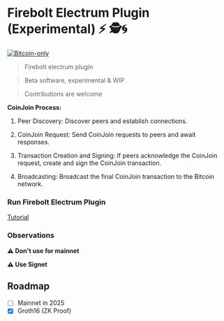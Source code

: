 # Firebolt Electrum Plugin (Experimental) ⚡ 🕵️🌀

[![Bitcoin-only](https://img.shields.io/badge/bitcoin-only-FF9900?logo=bitcoin)](https://twentyone.world)

>Firebolt electrum plugin

>Beta software, experimental & WIP

>Contributions are welcome 

**CoinJoin Process:**

 1. Peer Discovery: Discover peers and establish connections.
 
 2. CoinJoin Request: Send CoinJoin requests to peers and await responses.
 
 3. Transaction Creation and Signing: If peers acknowledge the CoinJoin request, create and sign the CoinJoin transaction.
    
 4. Broadcasting: Broadcast the final CoinJoin transaction to the Bitcoin network.

### Run Firebolt Electrum Plugin

[Tutorial](https://github.com/AreaLayer/firebolt-electrum/blob/main/docs/tutorial.md)
  
### Observations

**⚠️ Don't use for mainnet**

**⚠️ Use Signet**

## Roadmap

- [ ] Mainnet in 2025
- [x] Groth16 (ZK Proof)
